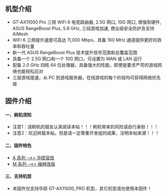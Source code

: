 ## 机型介绍
* GT-AX11000 Pro 三频 WiFi 6 电竞路由器, 2.5G 网口, 10G 网口, 增强型硬件, ASUS RangeBoost Plus, 5.9 GHz, 三段游戏加速, 商业级安全防护及支持 AiMesh
* WiFi 6 三频提升速度可高达 11,000 Mbps，具备 160 MHz 通道提供更好的效率和吞吐量
* 新一代 ASUS RangeBoost Plus 技术提升信号范围和总覆盖范围
* 具备一个 2.5G 网口和一个 10G 网口，可设置为 WAN 或 LAN 运行
* 配备 2.0 GHz 四核 64 位处理器，具备强大的性能，即使是要求严苛的游戏网络也能轻松应对
* 三层游戏提速，从 PC 到游戏服务器，在线游戏的每个阶段均可获得网络优先级

## 固件介绍
#### 一、刷机须知
* 注意1：请刷机的朋友认真阅读本帖！！！刷机带来的风险请自行承担！！！
* 注意2：欢迎转载本帖，但是请一定尊重开发组的成果，注明本帖来源！！！

#### 二、固件特色
* [A 系列 ——>> 华硕官改](/zh/guide/asus/firmware-a.md)
* [M 系列 ——>> 梅林改版](/zh/guide/asus/firmware-m.md)

#### 三、支持机型
* 本固件仅支持华硕 GT-AX11000_PRO 机型，其它机型请勿使用本固件！
